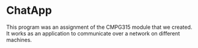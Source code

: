 # ChatApp
This program was an assignment of the CMPG315 module that we created. It works as an application to communicate over a network on different machines.
